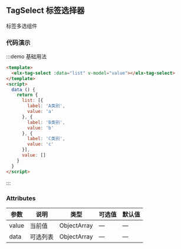 <script>
  export default {
    data () {
      return {
        list: [{
          label: 'A类别',
          value: 'a'
        }, {
          label: 'B类别',
          value: 'b'
        }, {
          label: 'C类别',
          value: 'c'
        }],
        value: []
      }
    }
  }
</script>

## TagSelect 标签选择器

标签多选组件

### 代码演示

:::demo 基础用法
```html
<template>
  <elx-tag-select :data="list" v-model="value"></elx-tag-select>
</template>
<script>
  data () {
    return {
      list: [{
        label: 'A类别',
        value: 'a'
      }, {
        label: 'B类别',
        value: 'b'
      }, {
        label: 'C类别',
        value: 'c'
      }],
      value: []
    }
  }
</script>
```
:::

### Attributes
| 参数 | 说明 | 类型 | 可选值 | 默认值  |
| ---- | ---- | ---- | ---- | ---- |
| value | 当前值 | ObjectArray | — | — |
| data | 可选列表 | ObjectArray | — | — |
